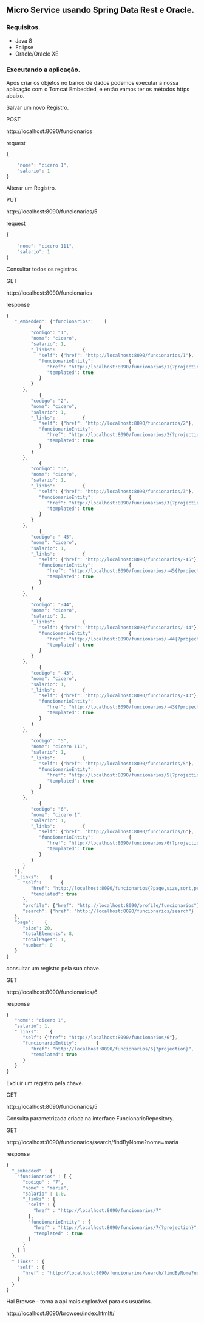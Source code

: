 ## Micro Service usando Spring Data Rest e Oracle.

### Requisitos.

- Java 8
- Eclipse
- Oracle/Oracle XE

### Executando a aplicação.


Após criar os objetos no banco de dados podemos executar a nossa aplicação com o Tomcat Embedded, e então vamos ter os métodos https abaixo.


Salvar um novo Registro.

POST

http://localhost:8090/funcionarios

request
```javascript
{

    "nome": "cicero 1",
    "salario": 1
}
```


Alterar um Registro.

PUT

http://localhost:8090/funcionarios/5

request
```javascript
{
    
    "nome": "cicero 111",
    "salario": 1
}
```

Consultar todos os registros.

GET

http://localhost:8090/funcionarios

response
```javascript
{
   "_embedded": {"funcionarios":    [
            {
         "codigo": "1",
         "nome": "cicero",
         "salario": 1,
         "_links":          {
            "self": {"href": "http://localhost:8090/funcionarios/1"},
            "funcionarioEntity":             {
               "href": "http://localhost:8090/funcionarios/1{?projection}",
               "templated": true
            }
         }
      },
            {
         "codigo": "2",
         "nome": "cicero",
         "salario": 1,
         "_links":          {
            "self": {"href": "http://localhost:8090/funcionarios/2"},
            "funcionarioEntity":             {
               "href": "http://localhost:8090/funcionarios/2{?projection}",
               "templated": true
            }
         }
      },
            {
         "codigo": "3",
         "nome": "cicero",
         "salario": 1,
         "_links":          {
            "self": {"href": "http://localhost:8090/funcionarios/3"},
            "funcionarioEntity":             {
               "href": "http://localhost:8090/funcionarios/3{?projection}",
               "templated": true
            }
         }
      },
            {
         "codigo": "-45",
         "nome": "cicero",
         "salario": 1,
         "_links":          {
            "self": {"href": "http://localhost:8090/funcionarios/-45"},
            "funcionarioEntity":             {
               "href": "http://localhost:8090/funcionarios/-45{?projection}",
               "templated": true
            }
         }
      },
            {
         "codigo": "-44",
         "nome": "cicero",
         "salario": 1,
         "_links":          {
            "self": {"href": "http://localhost:8090/funcionarios/-44"},
            "funcionarioEntity":             {
               "href": "http://localhost:8090/funcionarios/-44{?projection}",
               "templated": true
            }
         }
      },
            {
         "codigo": "-43",
         "nome": "cicero",
         "salario": 1,
         "_links":          {
            "self": {"href": "http://localhost:8090/funcionarios/-43"},
            "funcionarioEntity":             {
               "href": "http://localhost:8090/funcionarios/-43{?projection}",
               "templated": true
            }
         }
      },
            {
         "codigo": "5",
         "nome": "cicero 111",
         "salario": 1,
         "_links":          {
            "self": {"href": "http://localhost:8090/funcionarios/5"},
            "funcionarioEntity":             {
               "href": "http://localhost:8090/funcionarios/5{?projection}",
               "templated": true
            }
         }
      },
            {
         "codigo": "6",
         "nome": "cicero 1",
         "salario": 1,
         "_links":          {
            "self": {"href": "http://localhost:8090/funcionarios/6"},
            "funcionarioEntity":             {
               "href": "http://localhost:8090/funcionarios/6{?projection}",
               "templated": true
            }
         }
      }
   ]},
   "_links":    {
      "self":       {
         "href": "http://localhost:8090/funcionarios{?page,size,sort,projection}",
         "templated": true
      },
      "profile": {"href": "http://localhost:8090/profile/funcionarios"},
      "search": {"href": "http://localhost:8090/funcionarios/search"}
   },
   "page":    {
      "size": 20,
      "totalElements": 8,
      "totalPages": 1,
      "number": 0
   }
}
```


consultar um registro pela sua chave.

GET

http://localhost:8090/funcionarios/6

response
```javascript
{
   "nome": "cicero 1",
   "salario": 1,
   "_links":    {
      "self": {"href": "http://localhost:8090/funcionarios/6"},
      "funcionarioEntity":       {
         "href": "http://localhost:8090/funcionarios/6{?projection}",
         "templated": true
      }
   }
}
```

Excluir um registro pela chave.

GET

http://localhost:8090/funcionarios/5




Consulta parametrizada criada na interface FuncionarioRepository.

GET

http://localhost:8090/funcionarios/search/findByNome?nome=maria

response
```javascript
{
  "_embedded" : {
    "funcionarios" : [ {
      "codigo" : "7",
      "nome" : "maria",
      "salario" : 1.0,
      "_links" : {
        "self" : {
          "href" : "http://localhost:8090/funcionarios/7"
        },
        "funcionarioEntity" : {
          "href" : "http://localhost:8090/funcionarios/7{?projection}",
          "templated" : true
        }
      }
    } ]
  },
  "_links" : {
    "self" : {
      "href" : "http://localhost:8090/funcionarios/search/findByNome?nome=maria"
    }
  }
}
```




Hal Browse - torna a api mais explorável para os usuários.

http://localhost:8090/browser/index.html#/



